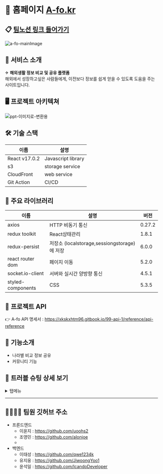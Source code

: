 # 📝 홈페이지  [A-fo.kr](https://a-fo.kr)
## 📋 [팀노션 링크 들어가기](https://www.notion.so/40fa62a06e8e444280f9c84ff5ea274d)
![a-fo-mainImage](https://user-images.githubusercontent.com/96129738/171001558-4c3a09b6-a265-4aff-9c3a-f6c5eba57071.png)


## 🔎 서비스 소개
✈ **해외생활 정보 비교 및 공유 플랫폼**<br>
해외에서 성장하고싶은 사람들에게, 이전보다 정보를 쉽게 얻을 수 있도록 도움을 주는 사이트입니다.


## 🖥 프로젝트 아키텍쳐
![ppt-이미지로-변환용](https://user-images.githubusercontent.com/96129738/171004010-e03d4a6b-dda6-41c6-b0e3-5f18c12d149f.svg)


## 🛠 기술 스택
| 이름          | 설명               | 
| ------------- | -------------------|
| React v17.0.2 | Javascript library |
| s3            | storage service    |
| CloudFront    | web service        |  
| Git Action    | CI/CD              |


## 📕 주요 라이브러리

| 이름    | 설명                       | 버전   |
| ------------- | -------------------------- | ------ |
| axios         | HTTP 비동기 통신 | 0.27.2 |
|redux toolkit     | React상태관리                      |1.8.1 |
|  redux-persist      | 저장소 (localstorage,sessiongstorage)에 저장                | 6.0.0  |
|react router dom      | 페이지 이동                      |5.2.0 |
| socket.io-client          | 서버와 실시간 양방향 통신      |4.5.1  |
| styled-components  | CSS                 |5.3.5  |

## 🎄 프로젝트 API
👉 A-fo API 명세서 : https://xkskxhtm96.gitbook.io/99-api-1/reference/api-reference


## 🌠 기능소개

- 나라별 비교 정보 공유
- 커뮤니티 기능


## 🔑 트러블 슈팅 상세 보기


<details markdown="1">
<summary>탭메뉴</summary>

<!--summary 아래 빈칸 공백 두고 내용을 적는공간-->
## 

### 목적 및 초기상황

<aside>
💡 많은 데이터가 담겨있는 페이지에서, 원하는 정보가 아래쪽에 있을 때 계속 스크롤을 하지 않고 탭메뉴에서 원하는 정보가 있는 항목을 클릭하여 이동할 수 있도록 하였습니다. 

</aside>

### 문제상황

<aside>
💡 탭메뉴에서 원하는 카데고리 클릭시 해당위치로 스크롤이 되어야 하는데, 데이터가 계속해서 바뀌다보니 위치값으로 해결하지 못하는 상황이 발생했습니다.

</aside>

### 해결책

<aside>
💡 2가지의 해결방안
  1. 박스높이를 고정시키고 데이터의 길이가 해당 높이를 벗어나면 그 안에서 스크롤 가능하게 구현하여, 박스의 위치값을 구하고 해당위치로 이동
  2.ref를 사용하여 해당요소로 이동
  
  1번의 경우 위치값으로 이동시, 토글이 닫혀있을 경우와 열려있을 경우 모두 생각해야 하기 때문에 2번방안으로 결정하여  useRef, forwardRef, map함수를 이용하여 ref배열의 각 요소에 해당하는 위치로 이동하도록 구현했습니다.
  
</aside>

### 고찰

<aside>
  💡 컴포넌트의 분리로 forwardRef를 사용해야하는 구조였습니다. forwardRef의 사용법을 알아보고 적용하는 과정에서 에러를 겪었습니다. 에러를 해결하고 적용을 완료하였고, 앞으로 forwardRef를 사용함에 있어서는 잘 적용할 수 있겠다는 자신감을 얻을 수 있었습니다.     

</aside>
</details>

---
## 👨‍👩‍👧‍👧 팀원 깃허브 주소

- 프론드엔드
  - 이윤지 : https://github.com/uoohs2
  - 조영민 : https://github.com/alonjoe
  - 
- 백엔드
  - 이태성 : https://github.com/qwe1234k
  - 유지웅 : https://github.com/JiwoongYoo1
  - 윤석일 : https://github.com/IcandoDeveloper
